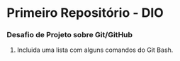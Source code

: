 # Primeiro Repositório - DIO

### Desafio de Projeto sobre Git/GitHub

1. Incluida uma lista com alguns comandos do Git Bash.